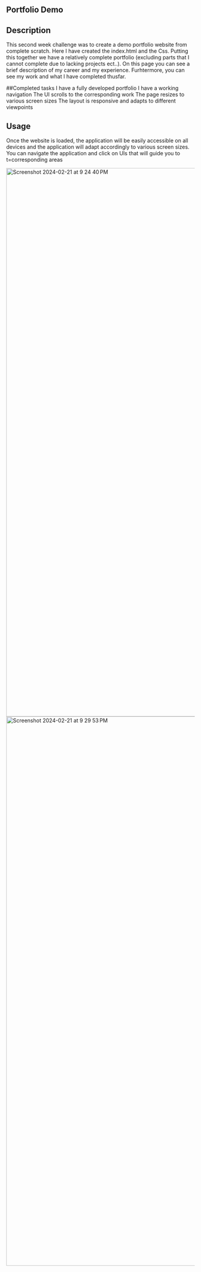 ## Portfolio Demo

## Description
This second week challenge was to create a demo portfolio website from complete scratch. Here I have created the index.html and the Css. Putting this together we have a relatively complete portfolio (excluding parts that I cannot complete due to lacking projects ect..). On this page you can see a brief description of my career and my experience. Furhtermore, you can see my work and what I have completed thusfar. 

##Completed tasks
I have a fully developed portfolio
I have a working navigation
The UI scrolls to the corresponding work
The page resizes to various screen sizes
The layout is responsive and adapts to different viewpoints

## Usage
Once the website is loaded, the application will be easily accessible on all devices and the application will adapt accordingly to various screen sizes. You can navigate the application and click on UIs that will guide you to t=corresponding areas

<img width="1464" alt="Screenshot 2024-02-21 at 9 24 40 PM" src="https://github.com/jasondang4/Portfolio-Demo-UCI/assets/159833505/1ac10155-55d0-4308-b844-db33f693abd4">

<img width="1466" alt="Screenshot 2024-02-21 at 9 29 53 PM" src="https://github.com/jasondang4/Portfolio-Demo-UCI/assets/159833505/f65dc33b-1b58-4e96-a7c4-9c0e886f8aec">



